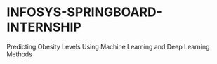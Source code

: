 # INFOSYS-SPRINGBOARD-INTERNSHIP
Predicting Obesity Levels Using Machine Learning and Deep  Learning Methods
